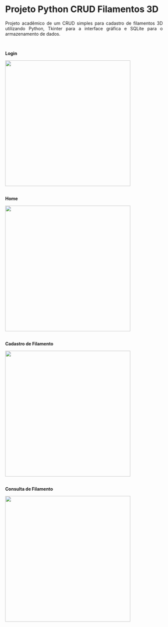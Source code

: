 # Projeto Python CRUD Filamentos 3D

<p align="justify">
 Projeto acadêmico de um CRUD simples para cadastro de filamentos 3D utilizando Python, Tkinter para a interface gráfica e SQLite para o armazenamento de dados.
</p>
<div>
 <br><p><b>Login</b></p>
 <img src="https://github.com/vchecchetto/projeto-python-crud-filamentos3d/assets/128191389/4eb29a7f-433c-4c9a-ab05-06fb4786f0c1" width="400px">
 <br><br><p><b>Home</b></p>
 <img src="https://github.com/vchecchetto/projeto-python-crud-filamentos3d/assets/128191389/cf01d92d-ae75-4764-956e-321800ca0548" width="400px">
 <br><br><p><b>Cadastro de Filamento</b></p>
 <img src="https://github.com/vchecchetto/projeto-python-crud-filamentos3d/assets/128191389/53bd6b26-0f0b-4e61-b32f-c0acf865528d" width="400px">
 <br><br><p><b>Consulta de Filamento</b></p>
 <img src="https://github.com/vchecchetto/projeto-python-crud-filamentos3d/assets/128191389/b70df63a-b414-422c-99e0-b2d6fa102d91" width="400px">
</div>
